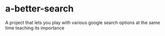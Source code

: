 # a-better-search

A project that lets you play with various google search options at the same time teaching its importance
